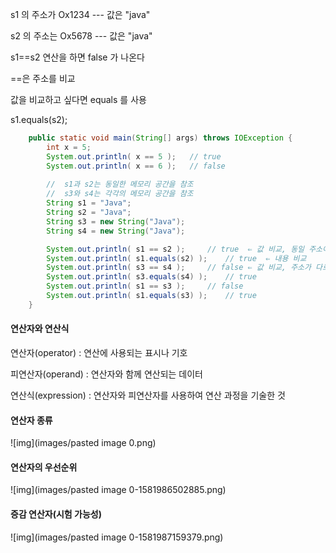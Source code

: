 s1 의 주소가 Ox1234 --- 값은 "java"

s2 의 주소는 Ox5678 --- 값은 "java"

s1==s2 연산을 하면 false 가 나온다 

==은 주소를 비교 

값을 비교하고 싶다면 equals 를 사용

s1.equals(s2);

```java
	public static void main(String[] args) throws IOException {
		int x = 5;
		System.out.println( x == 5 );	// true
		System.out.println( x == 6 );	// false
		
		//	s1과 s2는 동일한 메모리 공간을 참조
		//	s3와 s4는 각각의 메모리 공간을 참조
		String s1 = "Java";						
		String s2 = "Java";
		String s3 = new String("Java");
		String s4 = new String("Java");

		System.out.println( s1 == s2 );		// true  ⇐ 값 비교, 동일 주소이므로 true
		System.out.println( s1.equals(s2) );	// true  ⇐ 내용 비교
		System.out.println( s3 == s4 );		// false ⇐ 값 비교, 주소가 다르므로 false
		System.out.println( s3.equals(s4) );	// true
		System.out.println( s1 == s3 );		// false
		System.out.println( s1.equals(s3) );	// true		
	}
```





#### 연산자와 연산식

연산자(operator) : 연산에 사용되는 표시나 기호

피연산자(operand) : 연산자와 함께 연산되는 데이터

연산식(expression) : 연산자와 피연산자를 사용하여 연산 과정을 기술한 것



#### 연산자 종류

![img](images/pasted image 0.png)

#### 연산자의 우선순위

![img](images/pasted image 0-1581986502885.png)



#### 증감 연산자(시험 가능성)

![img](images/pasted image 0-1581987159379.png)



